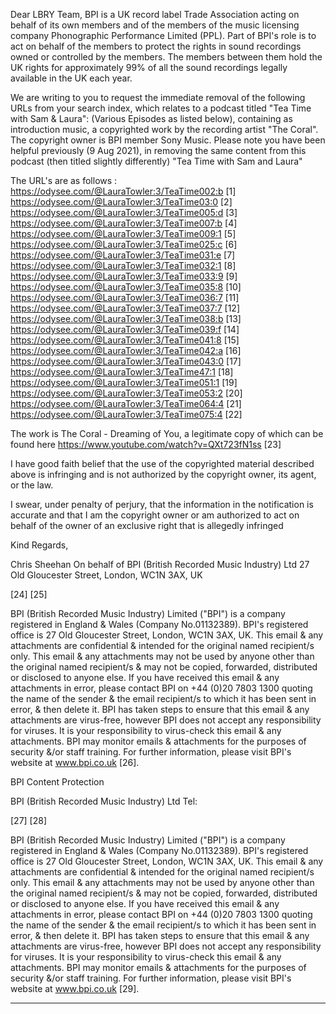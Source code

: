 Dear LBRY Team,
BPI is a UK record label Trade Association acting on behalf of its
own members and of the members of the music licensing company
Phonographic Performance Limited (PPL). Part of BPI's role is to act
on behalf of the members to protect the rights in sound recordings
owned or controlled by the members. The members between them hold the
UK rights for approximately 99% of all the sound recordings legally
available in the UK each year.

We are writing to you to request the immediate removal of the
following URLs from your search index, which relates to a podcast
titled "Tea Time with Sam & Laura": (Various Episodes as listed
below), containing as introduction music, a copyrighted work by the
recording artist "The Coral". The copyright owner is BPI member Sony
Music. Please note you have been helpful previously (9 Aug 2021), in
removing the same content from this podcast (then titled slightly
differently) "Tea Time with Sam and Laura"

The URL's are as follows :
https://odysee.com/@LauraTowler:3/TeaTime002:b [1]
https://odysee.com/@LauraTowler:3/TeaTime03:0 [2]
https://odysee.com/@LauraTowler:3/TeaTime005:d [3]
https://odysee.com/@LauraTowler:3/TeaTime007:b [4]
https://odysee.com/@LauraTowler:3/TeaTime009:1 [5]
https://odysee.com/@LauraTowler:3/TeaTime025:c [6]
https://odysee.com/@LauraTowler:3/TeaTime031:e [7]
https://odysee.com/@LauraTowler:3/TeaTime032:1 [8]
https://odysee.com/@LauraTowler:3/TeaTime033:9 [9]
https://odysee.com/@LauraTowler:3/TeaTime035:8 [10]
https://odysee.com/@LauraTowler:3/TeaTime036:7 [11]
https://odysee.com/@LauraTowler:3/TeaTime037:7 [12]
https://odysee.com/@LauraTowler:3/TeaTime038:b [13]
https://odysee.com/@LauraTowler:3/TeaTime039:f [14]
https://odysee.com/@LauraTowler:3/TeaTime041:8 [15]
https://odysee.com/@LauraTowler:3/TeaTime042:a [16]
https://odysee.com/@LauraTowler:3/TeaTime043:0 [17]
https://odysee.com/@LauraTowler:3/TeaTime47:1 [18]
https://odysee.com/@LauraTowler:3/TeaTime051:1 [19]
https://odysee.com/@LauraTowler:3/TeaTime053:2 [20]
https://odysee.com/@LauraTowler:3/TeaTime064:4 [21]
https://odysee.com/@LauraTowler:3/TeaTime075:4 [22]

The work is The Coral - Dreaming of You, a legitimate copy of which
can be found here https://www.youtube.com/watch?v=QXt723fN1ss [23]

I have good faith belief that the use of the copyrighted material
described above is infringing and is not authorized by the copyright
owner, its agent, or the law.

I swear, under penalty of perjury, that the information in the
notification is accurate and that I am the copyright owner or am
authorized to act on behalf of the owner of an exclusive right that is
allegedly infringed

Kind Regards,

Chris Sheehan
On behalf of BPI (British Recorded Music Industry) Ltd
27 Old Gloucester Street, London, WC1N 3AX, UK

[24] [25]

BPI (British Recorded Music Industry) Limited ("BPI") is a company
registered in England & Wales (Company No.01132389). BPI's registered
office is 27 Old Gloucester Street, London, WC1N 3AX, UK. This email &
any attachments are confidential & intended for the original named
recipient/s only. This email & any attachments may not be used by
anyone other than the original named recipient/s & may not be copied,
forwarded, distributed or disclosed to anyone else. If you have
received this email & any attachments in error, please contact BPI on
+44 (0)20 7803 1300 quoting the name of the sender & the email
recipient/s to which it has been sent in error, & then delete it. BPI
has taken steps to ensure that this email & any attachments are
virus-free, however BPI does not accept any responsibility for
viruses. It is your responsibility to virus-check this email & any
attachments. BPI may monitor emails & attachments for the purposes of
security &/or staff training. For further information, please visit
BPI's website at www.bpi.co.uk [26].

BPI Content Protection

BPI (British Recorded Music Industry) Ltd
Tel:

[27] [28]

BPI (British Recorded Music Industry) Limited ("BPI") is a company
registered in England & Wales (Company No.01132389). BPI's registered
office is 27 Old Gloucester Street, London, WC1N 3AX, UK. This email &
any attachments are confidential & intended for the original named
recipient/s only. This email & any attachments may not be used by
anyone other than the original named recipient/s & may not be copied,
forwarded, distributed or disclosed to anyone else. If you have
received this email & any attachments in error, please contact BPI on
+44 (0)20 7803 1300 quoting the name of the sender & the email
recipient/s to which it has been sent in error, & then delete it. BPI
has taken steps to ensure that this email & any attachments are
virus-free, however BPI does not accept any responsibility for
viruses. It is your responsibility to virus-check this email & any
attachments. BPI may monitor emails & attachments for the purposes of
security &/or staff training. For further information, please visit
BPI's website at www.bpi.co.uk [29].

-------------------------
